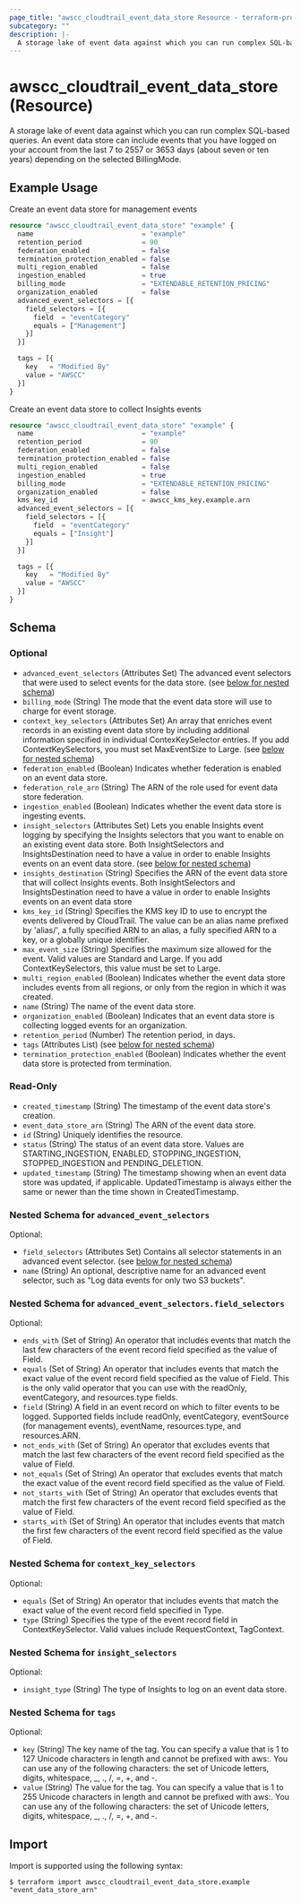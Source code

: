 ```yaml
---
page_title: "awscc_cloudtrail_event_data_store Resource - terraform-provider-awscc"
subcategory: ""
description: |-
  A storage lake of event data against which you can run complex SQL-based queries. An event data store can include events that you have logged on your account from the last 7 to 2557 or 3653 days (about seven or ten years) depending on the selected BillingMode.
---
```


# awscc_cloudtrail_event_data_store (Resource)

A storage lake of event data against which you can run complex SQL-based queries. An event data store can include events that you have logged on your account from the last 7 to 2557 or 3653 days (about seven or ten years) depending on the selected BillingMode.

## Example Usage

Create an event data store for management events

```terraform
resource "awscc_cloudtrail_event_data_store" "example" {
  name                           = "example"
  retention_period               = 90
  federation_enabled             = false
  termination_protection_enabled = false
  multi_region_enabled           = false
  ingestion_enabled              = true
  billing_mode                   = "EXTENDABLE_RETENTION_PRICING"
  organization_enabled           = false
  advanced_event_selectors = [{
    field_selectors = [{
      field  = "eventCategory"
      equals = ["Management"]
    }]
  }]

  tags = [{
    key   = "Modified By"
    value = "AWSCC"
  }]
}
```

Create an event data store to collect Insights events

```terraform
resource "awscc_cloudtrail_event_data_store" "example" {
  name                           = "example"
  retention_period               = 90
  federation_enabled             = false
  termination_protection_enabled = false
  multi_region_enabled           = false
  ingestion_enabled              = true
  billing_mode                   = "EXTENDABLE_RETENTION_PRICING"
  organization_enabled           = false
  kms_key_id                     = awscc_kms_key.example.arn
  advanced_event_selectors = [{
    field_selectors = [{
      field  = "eventCategory"
      equals = ["Insight"]
    }]
  }]

  tags = [{
    key   = "Modified By"
    value = "AWSCC"
  }]
}
```

<!-- schema generated by tfplugindocs -->
## Schema

### Optional

- `advanced_event_selectors` (Attributes Set) The advanced event selectors that were used to select events for the data store. (see [below for nested schema](#nestedatt--advanced_event_selectors))
- `billing_mode` (String) The mode that the event data store will use to charge for event storage.
- `context_key_selectors` (Attributes Set) An array that enriches event records in an existing event data store by including additional information specified in individual ContexKeySelector entries. If you add ContextKeySelectors, you must set MaxEventSize to Large. (see [below for nested schema](#nestedatt--context_key_selectors))
- `federation_enabled` (Boolean) Indicates whether federation is enabled on an event data store.
- `federation_role_arn` (String) The ARN of the role used for event data store federation.
- `ingestion_enabled` (Boolean) Indicates whether the event data store is ingesting events.
- `insight_selectors` (Attributes Set) Lets you enable Insights event logging by specifying the Insights selectors that you want to enable on an existing event data store. Both InsightSelectors and InsightsDestination need to have a value in order to enable Insights events on an event data store. (see [below for nested schema](#nestedatt--insight_selectors))
- `insights_destination` (String) Specifies the ARN of the event data store that will collect Insights events. Both InsightSelectors and InsightsDestination need to have a value in order to enable Insights events on an event data store
- `kms_key_id` (String) Specifies the KMS key ID to use to encrypt the events delivered by CloudTrail. The value can be an alias name prefixed by 'alias/', a fully specified ARN to an alias, a fully specified ARN to a key, or a globally unique identifier.
- `max_event_size` (String) Specifies the maximum size allowed for the event. Valid values are Standard and Large. If you add ContextKeySelectors, this value must be set to Large.
- `multi_region_enabled` (Boolean) Indicates whether the event data store includes events from all regions, or only from the region in which it was created.
- `name` (String) The name of the event data store.
- `organization_enabled` (Boolean) Indicates that an event data store is collecting logged events for an organization.
- `retention_period` (Number) The retention period, in days.
- `tags` (Attributes List) (see [below for nested schema](#nestedatt--tags))
- `termination_protection_enabled` (Boolean) Indicates whether the event data store is protected from termination.

### Read-Only

- `created_timestamp` (String) The timestamp of the event data store's creation.
- `event_data_store_arn` (String) The ARN of the event data store.
- `id` (String) Uniquely identifies the resource.
- `status` (String) The status of an event data store. Values are STARTING_INGESTION, ENABLED, STOPPING_INGESTION, STOPPED_INGESTION and PENDING_DELETION.
- `updated_timestamp` (String) The timestamp showing when an event data store was updated, if applicable. UpdatedTimestamp is always either the same or newer than the time shown in CreatedTimestamp.

<a id="nestedatt--advanced_event_selectors"></a>
### Nested Schema for `advanced_event_selectors`

Optional:

- `field_selectors` (Attributes Set) Contains all selector statements in an advanced event selector. (see [below for nested schema](#nestedatt--advanced_event_selectors--field_selectors))
- `name` (String) An optional, descriptive name for an advanced event selector, such as "Log data events for only two S3 buckets".

<a id="nestedatt--advanced_event_selectors--field_selectors"></a>
### Nested Schema for `advanced_event_selectors.field_selectors`

Optional:

- `ends_with` (Set of String) An operator that includes events that match the last few characters of the event record field specified as the value of Field.
- `equals` (Set of String) An operator that includes events that match the exact value of the event record field specified as the value of Field. This is the only valid operator that you can use with the readOnly, eventCategory, and resources.type fields.
- `field` (String) A field in an event record on which to filter events to be logged. Supported fields include readOnly, eventCategory, eventSource (for management events), eventName, resources.type, and resources.ARN.
- `not_ends_with` (Set of String) An operator that excludes events that match the last few characters of the event record field specified as the value of Field.
- `not_equals` (Set of String) An operator that excludes events that match the exact value of the event record field specified as the value of Field.
- `not_starts_with` (Set of String) An operator that excludes events that match the first few characters of the event record field specified as the value of Field.
- `starts_with` (Set of String) An operator that includes events that match the first few characters of the event record field specified as the value of Field.



<a id="nestedatt--context_key_selectors"></a>
### Nested Schema for `context_key_selectors`

Optional:

- `equals` (Set of String) An operator that includes events that match the exact value of the event record field specified in Type.
- `type` (String) Specifies the type of the event record field in ContextKeySelector. Valid values include RequestContext, TagContext.


<a id="nestedatt--insight_selectors"></a>
### Nested Schema for `insight_selectors`

Optional:

- `insight_type` (String) The type of Insights to log on an event data store.


<a id="nestedatt--tags"></a>
### Nested Schema for `tags`

Optional:

- `key` (String) The key name of the tag. You can specify a value that is 1 to 127 Unicode characters in length and cannot be prefixed with aws:. You can use any of the following characters: the set of Unicode letters, digits, whitespace, _, ., /, =, +, and -.
- `value` (String) The value for the tag. You can specify a value that is 1 to 255 Unicode characters in length and cannot be prefixed with aws:. You can use any of the following characters: the set of Unicode letters, digits, whitespace, _, ., /, =, +, and -.

## Import

Import is supported using the following syntax:

```shell
$ terraform import awscc_cloudtrail_event_data_store.example "event_data_store_arn"
```